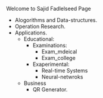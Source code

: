 Welcome to Sajid Fadlelseed Page

- Alogorithms and Data-structures.
- Operation Research.
- Applications.
  - Educational:
    - Examinations:
      - Exam_mdeical
      - Exam_college
    - Exaperimental:
      - Real-time Systems
      - Neural-netwroks
  - Business
    - QR Generator.
